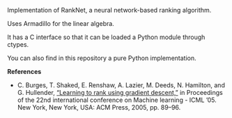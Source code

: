 Implementation of RankNet, a neural network-based ranking algorithm.

Uses Armadillo for the linear algebra.

It has a C interface so that it can be loaded a Python module through ctypes.

You can also find in this repository a pure Python implementation.

**References**

* C. Burges, T. Shaked, E. Renshaw, A. Lazier, M. Deeds, N. Hamilton, and G. Hullender, [“Learning to rank using gradient descent,”](http://portal.acm.org/citation.cfm?doid=1102351.1102363) in Proceedings of the 22nd international conference on Machine learning - ICML ’05. New York, New York, USA: ACM Press, 2005, pp. 89–96.
